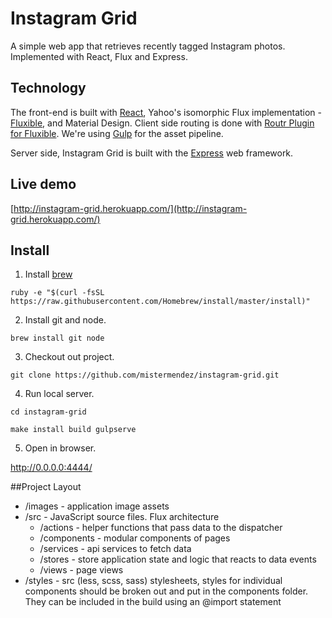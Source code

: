 # Instagram Grid

A simple web app that retrieves recently tagged Instagram photos. Implemented with React, Flux and Express.

## Technology

The front-end is built with [React](http://facebook.github.io/react/), Yahoo's isomorphic Flux implementation - [Fluxible](http://fluxible.io/), and Material Design. Client side routing is done with [Routr Plugin for Fluxible](https://github.com/yahoo/fluxible-plugin-routr). We're using [Gulp](http://gulpjs.com/) for the asset pipeline.

Server side, Instagram Grid is built with the [Express](http://expressjs.com/) web framework.

## Live demo

[http://instagram-grid.herokuapp.com/](http://instagram-grid.herokuapp.com/)

## Install

1. Install [brew](http://brew.sh/)

```
ruby -e "$(curl -fsSL https://raw.githubusercontent.com/Homebrew/install/master/install)"
```

2. Install git and node.

```
brew install git node
```

3. Checkout out project.

```
git clone https://github.com/mistermendez/instagram-grid.git
```

4. Run local server.

```
cd instagram-grid
```

```
make install build gulpserve
```

5. Open in browser.

http://0.0.0.0:4444/

##Project Layout

  * /images - application image assets
  * /src - JavaScript source files. Flux architecture
  	* /actions - helper functions that pass data to the dispatcher
    * /components - modular components of pages
    * /services - api services to fetch data
    * /stores - store application state and logic that reacts to data events
    * /views - page views
  * /styles - src (less, scss, sass) stylesheets, styles for individual components should be broken out and put in the components folder. They can be included in the build using an @import statement